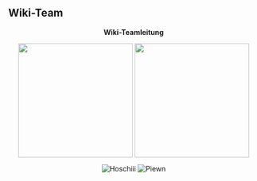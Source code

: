 ## Wiki-Team

<center>  

**Wiki-Teamleitung** 

 <img align="center" width="230" eight="90" src="../../../assets/image/Wiki Team/piewn skin.png">  <img align="center" width="230" eight="90" src="../../../assets/image/Wiki Team/Hoschiii-skin.png"> 

<img src="../../../assets/image/Wiki Team/Hoschiii-skin.png" alt="Hoschiii" title="" /> <img src="../../../assets/image/Wiki Team/piewn skin.png" alt="Piewn" title="" />
